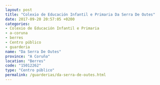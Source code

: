 ```yaml
---
layout: post
title: "Colexio de Educación Infantil e Primaria Da Serra De Outes"
date: 2017-09-20 20:57:05 +0200
categories:
- Colexio de Educación Infantil e Primaria
- a-coruna
- berres
- Centro público
- guarderia
name: "Da Serra De Outes"
province: "A Coruña"
location: "Berres"
code: "15012262"
type: "Centro público"
permalink: /guarderias/da-serra-de-outes.html
---
```

